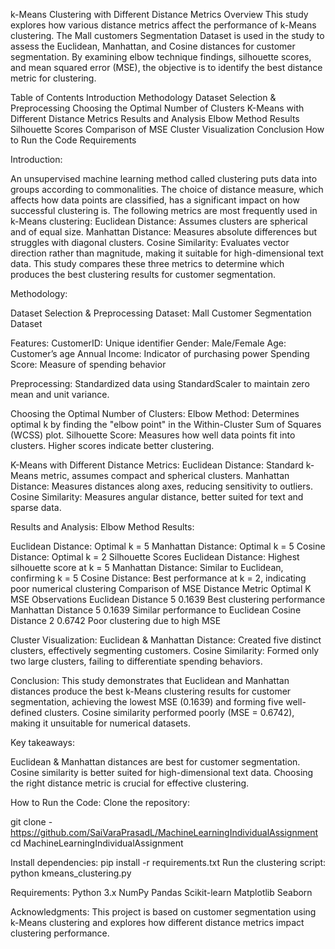 k-Means Clustering with Different Distance Metrics
Overview
This study explores how various distance metrics affect the performance of k-Means clustering.  The Mall customers Segmentation Dataset is used in the study to assess the Euclidean, Manhattan, and Cosine distances for customer segmentation.  By examining elbow technique findings, silhouette scores, and mean squared error (MSE), the objective is to identify the best distance metric for clustering.

Table of Contents
Introduction
Methodology
Dataset Selection & Preprocessing
Choosing the Optimal Number of Clusters
K-Means with Different Distance Metrics
Results and Analysis
Elbow Method Results
Silhouette Scores
Comparison of MSE
Cluster Visualization
Conclusion
How to Run the Code
Requirements


Introduction:

An unsupervised machine learning method called clustering puts data into groups according to commonalities.  The choice of distance measure, which affects how data points are classified, has a significant impact on how successful clustering is.  The following metrics are most frequently used in k-Means clustering:
Euclidean Distance: Assumes clusters are spherical and of equal size.
Manhattan Distance: Measures absolute differences but struggles with diagonal clusters.
Cosine Similarity: Evaluates vector direction rather than magnitude, making it suitable for high-dimensional text data.
This study compares these three metrics to determine which produces the best clustering results for customer segmentation.

Methodology:

Dataset Selection & Preprocessing
Dataset: Mall Customer Segmentation Dataset

Features:
CustomerID: Unique identifier
Gender: Male/Female
Age: Customer’s age
Annual Income: Indicator of purchasing power
Spending Score: Measure of spending behavior

Preprocessing:
Standardized data using StandardScaler to maintain zero mean and unit variance.

Choosing the Optimal Number of Clusters:
Elbow Method: Determines optimal k by finding the "elbow point" in the Within-Cluster Sum of Squares (WCSS) plot.
Silhouette Score: Measures how well data points fit into clusters. Higher scores indicate better clustering.

K-Means with Different Distance Metrics:
Euclidean Distance: Standard k-Means metric, assumes compact and spherical clusters.
Manhattan Distance: Measures distances along axes, reducing sensitivity to outliers.
Cosine Similarity: Measures angular distance, better suited for text and sparse data.

Results and Analysis:
Elbow Method Results:

Euclidean Distance: Optimal k = 5
Manhattan Distance: Optimal k = 5
Cosine Distance: Optimal k = 2
Silhouette Scores
Euclidean Distance: Highest silhouette score at k = 5
Manhattan Distance: Similar to Euclidean, confirming k = 5
Cosine Distance: Best performance at k = 2, indicating poor numerical clustering
Comparison of MSE
Distance Metric	Optimal K	MSE	Observations
Euclidean Distance	5	0.1639	Best clustering performance
Manhattan Distance	5	0.1639	Similar performance to Euclidean
Cosine Distance	2	0.6742	Poor clustering due to high MSE

Cluster Visualization:
Euclidean & Manhattan Distance: Created five distinct clusters, effectively segmenting customers.
Cosine Similarity: Formed only two large clusters, failing to differentiate spending behaviors.

Conclusion:
This study demonstrates that Euclidean and Manhattan distances produce the best k-Means clustering results for customer segmentation, achieving the lowest MSE (0.1639) and forming five well-defined clusters. Cosine similarity performed poorly (MSE = 0.6742), making it unsuitable for numerical datasets.

Key takeaways:

Euclidean & Manhattan distances are best for customer segmentation.
Cosine similarity is better suited for high-dimensional text data.
Choosing the right distance metric is crucial for effective clustering.

How to Run the Code:
Clone the repository:

git clone - https://github.com/SaiVaraPrasadL/MachineLearningIndividualAssignment
cd MachineLearningIndividualAssignment

Install dependencies:
pip install -r requirements.txt
Run the clustering script:
python kmeans_clustering.py

Requirements:
Python 3.x
NumPy
Pandas
Scikit-learn
Matplotlib
Seaborn

Acknowledgments:
This project is based on customer segmentation using k-Means clustering and explores how different distance metrics impact clustering performance.
